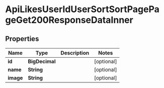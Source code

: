 

# ApiLikesUserIdUserSortSortPagePageGet200ResponseDataInner


## Properties

| Name | Type | Description | Notes |
|------------ | ------------- | ------------- | -------------|
|**id** | **BigDecimal** |  |  [optional] |
|**name** | **String** |  |  [optional] |
|**image** | **String** |  |  [optional] |



